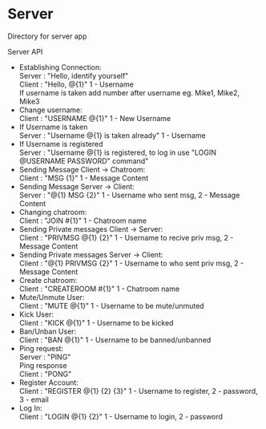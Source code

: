 # Server

Directory for server app

<p>Server API</p>
<p>
	<ul>
		<li>	
			Establishing Connection:
			<br>Server : "Hello, identify yourself"
			<br>Client : "Hello, @{1}" 1 - Username
			<br>If username is taken add number after username eg. Mike1, Mike2, Mike3  
		</li>
		<li>
			Change username:
			<br>Client : "USERNAME @{1}" 1 - New Username
		</li>
		<li>
			If Username is taken
			<br>Server : "Username @{1} is taken already" 1 - Username
		</li>
		<li>
			If Username is registered
			<br>Server : "Username @{1} is registered, to log in use "LOGIN @USERNAME PASSWORD" command"
		</li>
		<li>
			Sending Message Client -> Chatroom:
			<br>Client : "MSG {1}" 1 - Message Content
		</li>
		<li>
			Sending Message Server -> Client:
			<br>Server : "@{1} MSG {2}" 1 - Username who sent msg, 2 - Message Content
		</li>
		<li>
			Changing chatroom:
			<br>Client : "JOIN #{1}" 1 - Chatroom name
		</li>
		<li>
			Sending Private messages Client -> Server:
			<br>Client : "PRIVMSG @{1} {2}" 1 - Username to recive priv msg, 2 - Message Content
		</li>
		<li>
			Sending Private messages Server -> Client:
			<br>Client : "@{1} PRIVMSG {2}" 1 - Username to who sent priv msg, 2 - Message Content
		</li>
		<li>
			Create chatroom:
			<br>Client : "CREATEROOM #{1}" 1 - Chatroom name
		</li>
		<li>
			Mute/Unmute User:
			<br>Client : "MUTE @{1}" 1 - Username to be mute/unmuted
		</li>
		<li>
			Kick User:
			<br>Client : "KICK @{1}" 1 - Username to be kicked
		</li>
		<li>
			Ban/Unban User:
			<br>Client : "BAN @{1}" 1 - Username to be banned/unbanned
		</li>
		<li>
			Ping request:
			<br>Server : "PING"
			<br>Ping response
			<br>Client : "PONG"
		</li>
		<li>
			Register Account:
			<br>Client : "REGISTER @{1} {2} {3}" 1 - Username to register, 2 - password, 3 - email
		</li>
		<li>
			Log In:
			<br>Client : "LOGIN @{1} {2}" 1 - Username to login, 2 - password
		</li>
	</ul>
</p>
